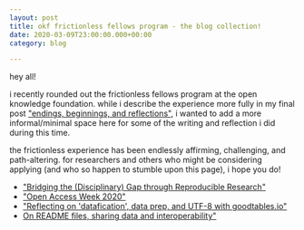 ```yaml
---
layout: post
title: okf frictionless fellows program - the blog collection!
date: 2020-03-09T23:00:00.000+00:00
category: blog

---
```

hey all!

i recently rounded out the frictionless fellows program at the open knowledge foundation. while i describe the experience more fully in my final post ["endings, beginnings, and reflections"](https://fellows.frictionlessdata.io/blog/anne-final-blog/), i wanted to add a more informal/minimal space here for some of the writing and reflection i did during this time.

the frictionless experience has been endlessly affirming, challenging, and path-altering. for researchers and others who might be considering applying (and who so happen to stumble upon this page), i hope you do!

* ["Bridging the (Disciplinary) Gap through Reproducible Research"](https://fellows.frictionlessdata.io/blog/hello-anne/)
* ["Open Access Week 2020"](https://fellows.frictionlessdata.io/blog/oa-week-2020/)
* ["Reflecting on 'datafication', data prep, and UTF-8 with goodtables.io"](https://fellows.frictionlessdata.io/blog/anne-goodtables-blog/)
* [On README files, sharing data and interoperability"](https://fellows.frictionlessdata.io/blog/anne-partner-blog/)